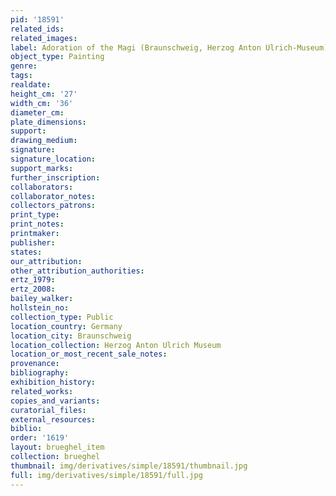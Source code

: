 ```yaml
---
pid: '18591'
related_ids: 
related_images: 
label: Adoration of the Magi (Braunschweig, Herzog Anton Ulrich-Museum)
object_type: Painting
genre: 
tags: 
realdate: 
height_cm: '27'
width_cm: '36'
diameter_cm: 
plate_dimensions: 
support: 
drawing_medium: 
signature: 
signature_location: 
support_marks: 
further_inscription: 
collaborators: 
collaborator_notes: 
collectors_patrons: 
print_type: 
print_notes: 
printmaker: 
publisher: 
states: 
our_attribution: 
other_attribution_authorities: 
ertz_1979: 
ertz_2008: 
bailey_walker: 
hollstein_no: 
collection_type: Public
location_country: Germany
location_city: Braunschweig
location_collection: Herzog Anton Ulrich Museum
location_or_most_recent_sale_notes: 
provenance: 
bibliography: 
exhibition_history: 
related_works: 
copies_and_variants: 
curatorial_files: 
external_resources: 
biblio: 
order: '1619'
layout: brueghel_item
collection: brueghel
thumbnail: img/derivatives/simple/18591/thumbnail.jpg
full: img/derivatives/simple/18591/full.jpg
---
```

